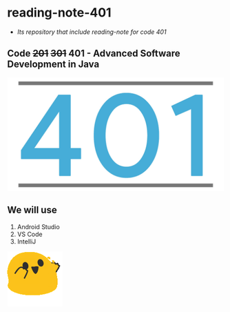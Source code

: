 # reading-note-401

- *Its repository that include reading-note for code 401*

## Code ~~201~~ ~~301~~ 401 -  Advanced Software Development in Java

![img](./401.jpg)

## We will use

1. Android Studio
2. VS Code
3. IntelliJ

![img](./hyper.png)
